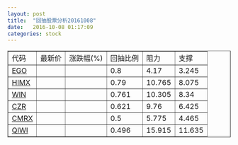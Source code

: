 ```yaml
---
layout: post
title:  "回抽股票分析20161008"
date:   2016-10-08 01:17:09
categories: stock
---
```

<script type="text/javascript">
var stockList = []
stockList.push('gb_ego');
stockList.push('gb_himx');
stockList.push('gb_win');
stockList.push('gb_czr');
stockList.push('gb_cmrx');
stockList.push('gb_qiwi');
</script>
<table border="1">
 <tr>
 <td>代码</td>
 <td>最新价</td>
 <td>涨跌幅(%)</td>
 <td>回抽比例</td>
 <td>阻力</td>
 <td>支撑</td>
</tr>
  <tr id="ego">
  <td><a href="http://stock.finance.sina.com.cn/usstock/quotes/EGO.html" target="_blank">EGO</a></td><td></td><td></td><td>0.8</td><td>4.17</td><td>3.245</td></tr>
  <tr id="himx">
  <td><a href="http://stock.finance.sina.com.cn/usstock/quotes/HIMX.html" target="_blank">HIMX</a></td><td></td><td></td><td>0.79</td><td>10.765</td><td>8.075</td></tr>
  <tr id="win">
  <td><a href="http://stock.finance.sina.com.cn/usstock/quotes/WIN.html" target="_blank">WIN</a></td><td></td><td></td><td>0.761</td><td>10.305</td><td>8.34</td></tr>
  <tr id="czr">
  <td><a href="http://stock.finance.sina.com.cn/usstock/quotes/CZR.html" target="_blank">CZR</a></td><td></td><td></td><td>0.621</td><td>9.76</td><td>6.425</td></tr>
  <tr id="cmrx">
  <td><a href="http://stock.finance.sina.com.cn/usstock/quotes/CMRX.html" target="_blank">CMRX</a></td><td></td><td></td><td>0.5</td><td>5.775</td><td>4.465</td></tr>
  <tr id="qiwi">
  <td><a href="http://stock.finance.sina.com.cn/usstock/quotes/QIWI.html" target="_blank">QIWI</a></td><td></td><td></td><td>0.496</td><td>15.915</td><td>11.635</td></tr>
</table>
